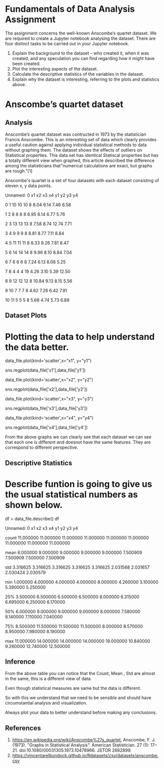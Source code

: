 # Fundamentals of Data Analysis Assignment
The assignment concerns the well-known Anscombe’s quartet dataset. We are required to create a Jupyter notebook analysing the dataset. There are four distinct tasks to be carried out in your Jupyter notebook.

1. Explain the background to the dataset – who created it, when it was created, and any speculation you can find regarding how it might have been created.
2. Plot the interesting aspects of the dataset.
3. Calculate the descriptive statistics of the variables in the dataset.
4. Explain why the dataset is interesting, referring to the plots and statistics above.

# Anscombe’s quartet dataset

## Analysis

Anscombe’s quartet dataset was contructed in 1973 by the statistician Francis Anscombe. This is an interesting set of data which clearly provides a useful caution against applying individual statistical methods to data without graphing them. The dataset shows the effects of outliers on Statistical properties. This data set has identical Statiscal properties but has a totally different view when graphed, this article described the difference among the statisticians that"numerical calculations are exact, but graphs are rough."[1] 

Anscombe's quartet is a set of four datasets with each dataset consisting of eleven x, y data points.

Unnamed: 0	x1	x2	x3	x4	y1	y2	y3	y4

0	1	10	10	10	8	8.04	9.14	7.46	6.58

1	2	8	8	8	8	6.95	8.14	6.77	5.76

2	3	13	13	13	8	7.58	8.74	12.74	7.71

3	4	9	9	9	8	8.81	8.77	7.11	8.84

4	5	11	11	11	8	8.33	9.26	7.81	8.47

5	6	14	14	14	8	9.96	8.10	8.84	7.04

6	7	6	6	6	8	7.24	6.13	6.08	5.25

7	8	4	4	4	19	4.26	3.10	5.39	12.50

8	9	12	12	12	8	10.84	9.13	8.15	5.56

9	10	7	7	7	8	4.82	7.26	6.42	7.91

10	11	5	5	5	8	5.68	4.74	5.73	6.89

## Dataset Plots

# Plotting the data to help understand the data better.

data_file.plot(kind='scatter',x="x1", y="y1")

sns.regplot(data_file['x1'],data_file['y1'])

data_file.plot(kind='scatter',x="x2", y="y2")

sns.regplot(data_file['x2'],data_file['y2'])

data_file.plot(kind='scatter',x="x3", y="y3")

sns.regplot(data_file['x3'],data_file['y3'])

data_file.plot(kind='scatter',x="x4", y="y4")

sns.regplot(data_file['x4'],data_file['y4'])


From the above graphs we can clearly see that each dataset we can see that each one is different and doesnot have the same features. They are correspond to different perspective.

## Descriptive Statistics

# Describe funtion is going to give us the usual statistical numbers as shown below.
df = data_file.describe()
df

Unnamed: 0	x1	x2	x3	x4	y1	y2	y3	y4

count	11.000000	11.000000	11.000000	11.000000	11.000000	11.000000	11.000000	11.000000	11.000000

mean	6.000000	9.000000	9.000000	9.000000	9.000000	7.500909	7.500909	7.500000	7.500909

std	3.316625	3.316625	3.316625	3.316625	3.316625	2.031568	2.031657	2.030424	2.030579

min	1.000000	4.000000	4.000000	4.000000	8.000000	4.260000	3.100000	5.390000	5.250000

25%	3.500000	6.500000	6.500000	6.500000	8.000000	6.315000	6.695000	6.250000	6.170000

50%	6.000000	9.000000	9.000000	9.000000	8.000000	7.580000	8.140000	7.110000	7.040000

75%	8.500000	11.500000	11.500000	11.500000	8.000000	8.570000	8.950000	7.980000	8.190000

max	11.000000	14.000000	14.000000	14.000000	19.000000	10.840000	9.260000	12.740000	12.500000

## Inference

From the above table you can notice that the Count, Mean , Std are almost in the same, this is a different view of data.

Even though statistical measures are same but the data is different.

So with this we understand that we need to be sensible and should have circumstantial analysis and visualization.

Always plot your data to better understand before making any conclusions.

## References 
1. https://en.wikipedia.org/wiki/Anscombe%27s_quartet, Anscombe, F. J. (1973). "Graphs in Statistical Analysis". American Statistician. 27 (1): 17–21. doi:10.1080/00031305.1973.10478966. JSTOR 2682899.
2. https://vincentarelbundock.github.io/Rdatasets/csv/datasets/anscombe.csv
